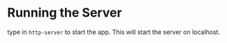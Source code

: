 # Running the Server
type in `http-server` to start the app. This will start the server on localhost.